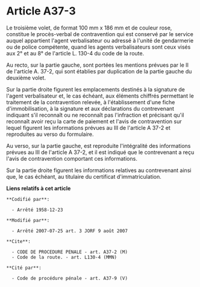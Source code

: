 # Article A37-3

Le troisième volet, de format 100 mm x 186 mm et de couleur rose, constitue le procès-verbal de contravention qui est
conservé par le service auquel appartient l'agent verbalisateur ou adressé à l'unité de gendarmerie ou de police compétente,
quand les agents verbalisateurs sont ceux visés aux 2° et au 8° de l'article L. 130-4 du code de la route.

Au recto, sur la partie gauche, sont portées les mentions prévues par le II de l'article A. 37-2, qui sont établies par
duplication de la partie gauche du deuxième volet.

Sur la partie droite figurent les emplacements destinés à la signature de l'agent verbalisateur et, le cas échéant, aux
éléments chiffrés permettant le traitement de la contravention relevée, à l'établissement d'une fiche d'immobilisation, à la
signature et aux déclarations du contrevenant indiquant s'il reconnaît ou ne reconnaît pas l'infraction et précisant qu'il
reconnaît avoir reçu la carte de paiement et l'avis de contravention sur lequel figurent les informations prévues au III de
l'article A 37-2 et reproduites au verso du formulaire.

Au verso, sur la partie gauche, est reproduite l'intégralité des informations prévues au III de l'article A 37-2, et il est
indiqué que le contrevenant a reçu l'avis de contravention comportant ces informations.

Sur la partie droite figurent les informations relatives au contrevenant ainsi que, le cas échéant, au titulaire du
certificat d'immatriculation.

**Liens relatifs à cet article**

	**Codifié par**:

	  - Arrêté 1958-12-23

	**Modifié par**:

	  - Arrêté 2007-07-25 art. 3 JORF 9 août 2007

	**Cite**:

	  - CODE DE PROCEDURE PENALE - art. A37-2 (M)
	  - Code de la route. - art. L130-4 (MMN)

	**Cité par**:

	  - Code de procédure pénale - art. A37-9 (V)
